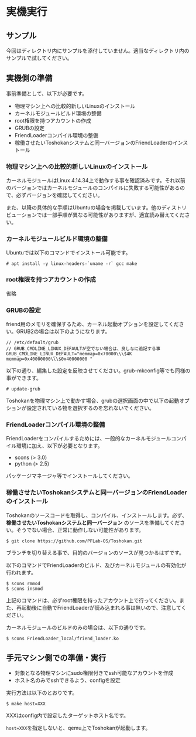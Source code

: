 
# 実機実行

## サンプル
今回はディレクトリ内にサンプルを添付していません。適当なディレクトリ内のサンプルで試してください。

## 実機側の準備
事前準備として、以下が必要です。

- 物理マシン上への比較的新しいLinuxのインストール
- カーネルモジュールビルド環境の整備
- root権限を持つアカウントの作成
- GRUBの設定
- FriendLoaderコンパイル環境の整備
- 稼働させたいToshokanシステムと同一バージョンのFriendLoaderのインストール

### 物理マシン上への比較的新しいLinuxのインストール
カーネルモジュールはLinux 4.14.34上で動作する事を確認済みです。それ以前のバージョンではカーネルモジュールのコンパイルに失敗する可能性があるので、必ずバージョンを確認してください。

また、以降の具体的な手順はUbuntuの場合を掲載しています。他のディストリビューションでは一部手順が異なる可能性がありますが、適宜読み替えてください。

### カーネルモジュールビルド環境の整備

Ubuntuでは以下のコマンドでインストール可能です。

```
# apt install -y linux-headers-`uname -r` gcc make
```

### root権限を持つアカウントの作成
省略

### GRUBの設定
friend用のメモリを確保するため、カーネル起動オプションを設定してください。GRUB2の場合は以下のようになります。

```
// /etc/default/grub
// GRUB_CMDLINE_LINUX_DEFAULTが空でない場合は、良しなに追記する事
GRUB_CMDLINE_LINUX_DEFAULT="memmap=0x70000\\\$4K memmap=0x40000000\\\$0x40000000 "
```

以下の通り、編集した設定を反映させてください。grub-mkconfig等でも同様の事ができます。

```
# update-grub
```

Toshokanを物理マシン上で動かす場合、grubの選択画面の中で以下の起動オプションが設定されている物を選択するのを忘れないでください。

### FriendLoaderコンパイル環境の整備
FriendLoaderをコンパイルするためには、一般的なカーネルモジュールコンパイル環境に加え、以下が必要となります。

- scons (> 3.0)
- python (> 2.5)

パッケージマネージャ等でインストールしてください。

### 稼働させたいToshokanシステムと同一バージョンのFriendLoaderのインストール
Toshokanのソースコードを取得し、コンパイル、インストールします。必ず、 **稼働させたいToshokanシステムと同一バージョン** のソースを準備してください。そうでない場合、正常に動作しない可能性があります。

```
$ git clone https://github.com/PFLab-OS/Toshokan.git
```

ブランチを切り替える事で、目的のバージョンのソースが見つかるはずです。

以下のコマンドでFriendLoaderのビルド、及びカーネルモジュールの有効化が行われます。

```
$ scons rmmod
$ scons insmod
```

上記のコマンドは、必ずroot権限を持ったアカウント上で行ってください。また、再起動後に自動でFriendLoaderが読み込まれる事は無いので、注意してください。

カーネルモジュールのビルドのみの場合は、以下の通りです。
```
$ scons FriendLoader_local/friend_loader.ko
```

## 手元マシン側での準備・実行

- 対象となる物理マシンにsudo権限付きでssh可能なアカウントを作成
- ホスト名のみでsshできるよう、configを設定

実行方法は以下のとおりです。
```
$ make host=XXX
```
XXXはconfig内で設定したターゲットホスト名です。

`host=XXX`を指定しないと、qemu上でToshokanが起動します。